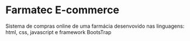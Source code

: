 <h1>Farmatec E-commerce</h1>
<p>Sistema de compras online de uma farmácia desenvovido nas linguagens: html, css, javascript e framework BootsTrap</p>
